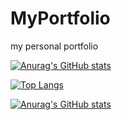 # MyPortfolio
my personal portfolio

[![Anurag's GitHub stats](https://github-readme-stats.vercel.app/api?username=SVA2021&count_private=true&show_icons=true&include_all_commits=true&theme=dark&hide=stars,issues,contribs)](https://github.com/SVA2021/github-readme-stats)

[![Top Langs](https://github-readme-stats.vercel.app/api/top-langs/?username=SVA2021&count_private=true&include_all_commits=true&theme=dark&layout=compact)](https://github.com/SVA2021/github-readme-stats)

[![Anurag's GitHub stats](https://github-readme-stats.vercel.app/api?username=SVA2021)](https://github.com/anuraghazra/github-readme-stats)
